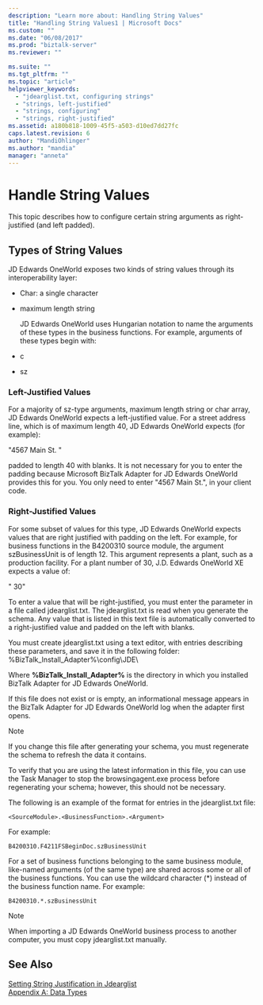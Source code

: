 ```yaml
---
description: "Learn more about: Handling String Values"
title: "Handling String Values1 | Microsoft Docs"
ms.custom: ""
ms.date: "06/08/2017"
ms.prod: "biztalk-server"
ms.reviewer: ""

ms.suite: ""
ms.tgt_pltfrm: ""
ms.topic: "article"
helpviewer_keywords: 
  - "jdearglist.txt, configuring strings"
  - "strings, left-justified"
  - "strings, configuring"
  - "strings, right-justified"
ms.assetid: a180b818-1009-45f5-a503-d10ed7dd27fc
caps.latest.revision: 6
author: "MandiOhlinger"
ms.author: "mandia"
manager: "anneta"
---
```

# Handle String Values
This topic describes how to configure certain string arguments as right-justified (and left padded).  
  
## Types of String Values  
 JD Edwards OneWorld exposes two kinds of string values through its interoperability layer:  
  
- Char: a single character  
  
- maximum length string  
  
  JD Edwards OneWorld uses Hungarian notation to name the arguments of these types in the business functions. For example, arguments of these types begin with:  
  
- c  
  
- sz  
  
### Left-Justified Values  
 For a majority of sz-type arguments, maximum length string or char array, JD Edwards OneWorld expects a left-justified value. For a street address line, which is of maximum length 40, JD Edwards OneWorld expects (for example):  
  
 "4567 Main St.       "  
  
 padded to length 40 with blanks. It is not necessary for you to enter the padding because Microsoft BizTalk Adapter for JD Edwards OneWorld provides this for you. You only need to enter "4567 Main St.", in your client code.  
  
### Right-Justified Values  
 For some subset of values for this type, JD Edwards OneWorld expects values that are right justified with padding on the left. For example, for business functions in the B4200310 source module, the argument szBusinessUnit is of length 12. This argument represents a plant, such as a production facility. For a plant number of 30, J.D. Edwards OneWorld XE expects a value of:  
  
 "          30"  
  
 To enter a value that will be right-justified, you must enter the parameter in a file called jdearglist.txt. The jdearglist.txt is read when you generate the schema. Any value that is listed in this text file is automatically converted to a right-justified value and padded on the left with blanks.  
  
 You must create jdearglist.txt using a text editor, with entries describing these parameters, and save it in the following folder: %BizTalk_Install_Adapter%\config\JDE\  
  
 Where **%BizTalk_Install_Adapter%** is the directory in which you installed BizTalk Adapter for JD Edwards OneWorld.  
  
 If this file does not exist or is empty, an informational message appears in the BizTalk Adapter for JD Edwards OneWorld log when the adapter first opens.  
  
> [!NOTE]
>  If you change this file after generating your schema, you must regenerate the schema to refresh the data it contains.  
  
 To verify that you are using the latest information in this file, you can use the Task Manager to stop the browsingagent.exe process before regenerating your schema; however, this should not be necessary.  
  
 The following is an example of the format for entries in the jdearglist.txt file:  
  
```  
<SourceModule>.<BusinessFunction>.<Argument>  
```  
  
 For example:  
  
```  
B4200310.F4211FSBeginDoc.szBusinessUnit  
```  
  
 For a set of business functions belonging to the same business module, like-named arguments (of the same type) are shared across some or all of the business functions. You can use the wildcard character (*) instead of the business function name. For example:  
  
```  
B4200310.*.szBusinessUnit  
```  
  
> [!NOTE]
>  When importing a JD Edwards OneWorld business process to another computer, you must copy jdearglist.txt manually.  
  
## See Also  
 [Setting String Justification in Jdearglist](../core/setting-string-justification-in-jdearglist.md)   
 [Appendix A: Data Types](../core/appendix-a-data-types.md)
